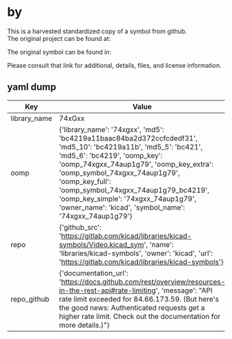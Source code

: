 #  by   
This is a harvested standardized copy of a symbol from github.  
The original project can be found at:  
  
The original symbol can be found in:

Please consult that link for additional, details, files, and license information.  
## yaml dump  
| Key | Value |  
| --- | --- |  
| library_name | 74xGxx |  
| oomp | {'library_name': '74xgxx', 'md5': 'bc4219a11baac84ba2d372ccfcdedf31', 'md5_10': 'bc4219a11b', 'md5_5': 'bc421', 'md5_6': 'bc4219', 'oomp_key': 'oomp_74xgxx_74aup1g79', 'oomp_key_extra': 'oomp_symbol_74xgxx_74aup1g79', 'oomp_key_full': 'oomp_symbol_74xgxx_74aup1g79_bc4219', 'oomp_key_simple': '74xgxx_74aup1g79', 'owner_name': 'kicad', 'symbol_name': '74xgxx_74aup1g79'} |  
| repo | {'github_src': 'https://gitlab.com/kicad/libraries/kicad-symbols/Video.kicad_sym', 'name': 'libraries/kicad-symbols', 'owner': 'kicad', 'url': 'https://gitlab.com/kicad/libraries/kicad-symbols'} |  
| repo_github | {'documentation_url': 'https://docs.github.com/rest/overview/resources-in-the-rest-api#rate-limiting', 'message': "API rate limit exceeded for 84.66.173.59. (But here's the good news: Authenticated requests get a higher rate limit. Check out the documentation for more details.)"} |  

